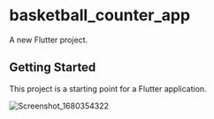 # basketball_counter_app

A new Flutter project.

## Getting Started

This project is a starting point for a Flutter application.

![Screenshot_1680354322](https://user-images.githubusercontent.com/115031668/235633678-4b793e48-fe1a-4641-9817-a1ce3ad60a7c.png)

